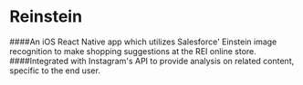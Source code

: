 # Reinstein

####An iOS React Native app which utilizes Salesforce' Einstein image recognition to make shopping suggestions at the REI online store.
####Integrated with Instagram's API to provide analysis on related content, specific to the end user.